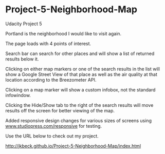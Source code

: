 # Project-5-Neighborhood-Map
Udacity Project 5

Portland is the neighborhood I would like to visit again. 

The page loads with 4 points of interest.

Search bar can search for other places and will show a list of returned results below it.

Clicking on either map markers or one of the search results in the list will show a Google Street View of that place as well as the air quality at that location according to the Breezometer API.

Clicking on a map marker will show a custom infobox, not the standard infowindow.

Clicking the Hide/Show tab to the right of the search results will move results off the screen for better viewing of the map.

Added responsive design changes for various sizes of screens using www.studiopress.com/responsive for testing.

Use the URL below to check out my project.

http://jkbeck.github.io/Project-5-Neighborhood-Map/index.html

